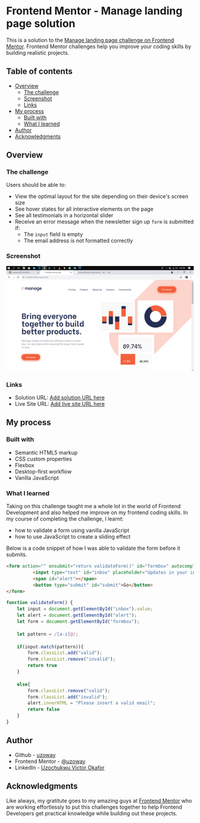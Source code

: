 # Frontend Mentor - Manage landing page solution

This is a solution to the [Manage landing page challenge on Frontend Mentor](https://www.frontendmentor.io/challenges/manage-landing-page-SLXqC6P5). Frontend Mentor challenges help you improve your coding skills by building realistic projects. 

## Table of contents

- [Overview](#overview)
  - [The challenge](#the-challenge)
  - [Screenshot](#screenshot)
  - [Links](#links)
- [My process](#my-process)
  - [Built with](#built-with)
  - [What I learned](#what-i-learned)
- [Author](#author)
- [Acknowledgments](#acknowledgments)

## Overview

### The challenge

Users should be able to:

- View the optimal layout for the site depending on their device's screen size
- See hover states for all interactive elements on the page
- See all testimonials in a horizontal slider
- Receive an error message when the newsletter sign up `form` is submitted if:
  - The `input` field is empty
  - The email address is not formatted correctly

### Screenshot

![](./screenshot.jpg)

### Links

- Solution URL: [Add solution URL here](https://your-solution-url.com)
- Live Site URL: [Add live site URL here](https://your-live-site-url.com)

## My process

### Built with

- Semantic HTML5 markup
- CSS custom properties
- Flexbox
- Desktop-first workflow
- Vanilla JavaScript

### What I learned

Taking on this challenge taught me a whole lot in the world of Frontend Development and also helped me improve on my frontend coding skills.
In my course of completing the challenge, I learnt:
 - how to validate a form using vanilla JavaScript
 - how to use JavaScript to create a sliding effect 

Below is a code snippet of how I was able to validate the form before it submits.

```html
<form action="" onsubmit="return validateForm()" id="formbox" autocomplete="off">
          <input type="text" id="inbox" placeholder="Updates in your inbox…">
          <span id="alert"></span>
          <button type="submit" id="submit">Go</button>
</form>
```

```JavaScript
function validateForm() {
    let input = document.getElementById("inbox").value;
    let alert = document.getElementById("alert");
    let form = document.getElementById("formbox");

    let pattern = /[a-z]@/;

    if(input.match(pattern)){
        form.classList.add("valid");
        form.classList.remove("invalid");
        return true
    }

    else{
        form.classList.remove("valid");
        form.classList.add("invalid");
        alert.innerHTML = "Please insert a valid email";
        return false
    }
}
```

## Author

- Github - [uzoway](https://github.com/uzoway)
- Frontend Mentor - [@uzoway](https://www.frontendmentor.io/profile/uzoway)
- LinkedIn - [Uzochukwu Victor Okafor](https://www.linkedin.com/in/uzochukwuokafor/)

## Acknowledgments

Like always, my gratitute goes to my amazing guys at [Frontend Mentor](https://www.frontendmentor.io) who are working effortlessly to put this challenges together to help Frontend Developers get practical knowledge while building out these projects.
